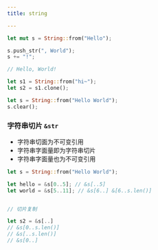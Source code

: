 ```yaml
---
title: string

---
```


``` rust
let mut s = String::from("Hello");

s.push_str(", World");
s += "!";

// Hello, World!

```


``` rust
let s1 = String::from("hi~");
let s2 = s1.clone();
```


``` rust
let s = String::from("Hello World");
s.clear();
```


### 字符串切片 `&str`

- 字符串切面为不可变引用
- 字符串字面量即为字符串切片
- 字符串字面量也为不可变引用

``` rust
let s = String::from("Hello World");

let hello = &s[0..5]; // &s[..5]
let world = &s[5..11]; // &s[6..] &[6..s.len()]


// 切片复制

let s2 = &s[..] 
// &s[0..s.len()]
// &s[..s.len()]
// &s[0..]
```
